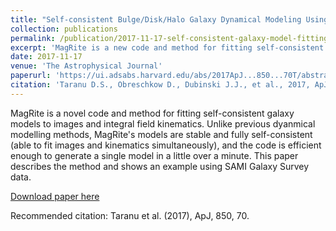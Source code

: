 ```yaml
---
title: "Self-consistent Bulge/Disk/Halo Galaxy Dynamical Modeling Using Integral Field Kinematics"
collection: publications
permalink: /publication/2017-11-17-self-consistent-galaxy-model-fitting
excerpt: 'MagRite is a new code and method for fitting self-consistent galaxy models to images and integral field kinematics. This paper describes the method and shows an example using SAMI Galaxy Survey data.'
date: 2017-11-17
venue: 'The Astrophysical Journal'
paperurl: 'https://ui.adsabs.harvard.edu/abs/2017ApJ...850...70T/abstract'
citation: 'Taranu D.S., Obreschkow D., Dubinski J.J., et al., 2017, ApJ, 850, 70.'
---
```

MagRite is a novel code and method for fitting self-consistent galaxy models to images and integral field kinematics. Unlike previous dyanmical modelling methods, MagRite's models are stable and fully self-consistent (able to fit images and kinematics simultaneously), and the code is efficient enough to generate a single model in a little over a minute. This paper describes the method and shows an example using SAMI Galaxy Survey data.

[Download paper here](https://academic.oup.com/mnras/article-pdf/466/2/1513/10867054/stw3039.pdf)

Recommended citation: Taranu et al. (2017), ApJ, 850, 70.
